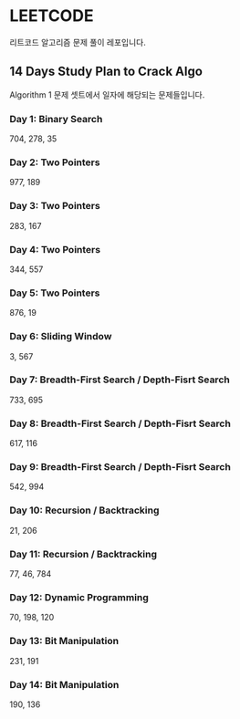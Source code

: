 # LEETCODE
리트코드 알고리즘 문제 풀이 레포입니다.

## 14 Days Study Plan to Crack Algo
Algorithm 1 문제 셋트에서 일자에 해당되는 문제들입니다. 
### Day 1: Binary Search
704, 278, 35

### Day 2: Two Pointers
977, 189

### Day 3: Two Pointers
283, 167

### Day 4: Two Pointers
344, 557

### Day 5: Two Pointers
876, 19

### Day 6: Sliding Window
3, 567

### Day 7: Breadth-First Search / Depth-Fisrt Search
733, 695

### Day 8: Breadth-First Search / Depth-Fisrt Search
617, 116

### Day 9: Breadth-First Search / Depth-Fisrt Search
542, 994

### Day 10: Recursion / Backtracking
21, 206

### Day 11: Recursion / Backtracking
77, 46, 784

### Day 12: Dynamic Programming
70, 198, 120

### Day 13: Bit Manipulation
231, 191

### Day 14: Bit Manipulation
190, 136

